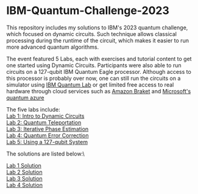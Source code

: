 # IBM-Quantum-Challenge-2023
This repository includes my solutions to IBM's 2023 quantum challenge, which focused on dynamic circuits. Such technique allows classical processing during the runtime of the circuit, which makes it easier to run more advanced quantum algorithms. 

The event featured 5 Labs, each with exercises and tutorial content to get one started using Dynamic Circuits. Participants were also able to run circuits on a 127-qubit IBM Quantum Eagle processor. Although access to this processor is probably over now, one can still run the circuits on a simulator using [IBM Quantum Lab](https://quantum-computing.ibm.com/lab) or get limited free access to real hardware through cloud services such as [Amazon Braket](https://aws.amazon.com/braket/) and [Microsoft's quantum azure](https://azure.microsoft.com/en-us/products/quantum)

The five labs include:\
[Lab 1: Intro to Dynamic Circuits](https://github.com/s-aldaihan/IBM-Quantum-Challenge-2023/blob/main/lab1.ipynb)\
[Lab 2: Quantum Teleportation](https://github.com/s-aldaihan/IBM-Quantum-Challenge-2023/blob/main/lab2.ipynb)\
[Lab 3: Iterative Phase Estimation](https://github.com/s-aldaihan/IBM-Quantum-Challenge-2023/blob/main/lab3.ipynb)\
[Lab 4: Quantum Error Correction](https://github.com/s-aldaihan/IBM-Quantum-Challenge-2023/blob/main/lab4.ipynb)\
[Lab 5: Using a 127-qubit System](https://github.com/s-aldaihan/IBM-Quantum-Challenge-2023/blob/main/lab5.ipynb)

The solutions are listed below:\

[Lab 1 Solution](https://github.com/s-aldaihan/IBM-Quantum-Challenge-2023/blob/main/lab1-sol.ipynb)\
[Lab 2 Solution](https://github.com/s-aldaihan/IBM-Quantum-Challenge-2023/blob/main/lab2-sol.ipynb)\
[Lab 3 Solution](https://github.com/s-aldaihan/IBM-Quantum-Challenge-2023/blob/main/lab3-sol.ipynb)\
[Lab 4 Solution](https://github.com/s-aldaihan/IBM-Quantum-Challenge-2023/blob/main/lab4-sol.ipynb)


